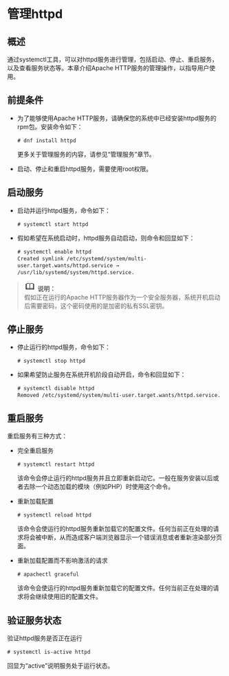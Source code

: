 # 管理httpd<a name="ZH-CN_TOPIC_0184749980"></a>

## 概述<a name="section3107702212"></a>

通过systemctl工具，可以对httpd服务进行管理，包括启动、停止、重启服务，以及查看服务状态等。本章介绍Apache HTTP服务的管理操作，以指导用户使用。

## 前提条件<a name="section131515451836"></a>

-   为了能够使用Apache HTTP服务，请确保您的系统中已经安装httpd服务的rpm包。安装命令如下：

    ```
    # dnf install httpd
    ```

    更多关于管理服务的内容，请参见“管理服务”章节。

-   启动、停止和重启httpd服务，需要使用root权限。

## 启动服务<a name="section11706181733216"></a>

-   启动并运行httpd服务，命令如下：

    ```
    # systemctl start httpd
    ```


-   假如希望在系统启动时，httpd服务自动启动，则命令和回显如下：

    ```
    # systemctl enable httpd
    Created symlink /etc/systemd/system/multi-user.target.wants/httpd.service → /usr/lib/systemd/system/httpd.service.
    ```


>![](./public_sys-resources/icon-note.gif) **说明：**   
>假如正在运行的Apache HTTP服务器作为一个安全服务器，系统开机启动后需要密码，这个密码使用的是加密的私有SSL密钥。  

## 停止服务<a name="section7891712153914"></a>

-   停止运行的httpd服务，命令如下：

    ```
    # systemctl stop httpd
    ```

-   如果希望防止服务在系统开机阶段自动开启，命令和回显如下：

    ```
    # systemctl disable httpd
    Removed /etc/systemd/system/multi-user.target.wants/httpd.service.
    ```


## 重启服务<a name="section8969014114210"></a>

重启服务有三种方式：

-   完全重启服务

    ```
    # systemctl restart httpd
    ```

    该命令会停止运行的httpd服务并且立即重新启动它。一般在服务安装以后或者去除一个动态加载的模块（例如PHP）时使用这个命令。

-   重新加载配置

    ```
    # systemctl reload httpd
    ```

    该命令会使运行的httpd服务重新加载它的配置文件。任何当前正在处理的请求将会被中断，从而造成客户端浏览器显示一个错误消息或者重新渲染部分页面。

-   重新加载配置而不影响激活的请求

    ```
    # apachectl graceful
    ```

    该命令会使运行的httpd服务重新加载它的配置文件。任何当前正在处理的请求将会继续使用旧的配置文件。


## 验证服务状态<a name="section149961826829"></a>

验证httpd服务是否正在运行

```
# systemctl is-active httpd
```

回显为“active”说明服务处于运行状态。

